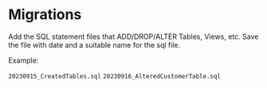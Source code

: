 # Migrations

Add the SQL statement files that ADD/DROP/ALTER Tables, Views, etc.
Save the file with date and a suitable name for the sql file.

Example: 

`20230915_CreatedTables.sql`
`20230916_AlteredCustomerTable.sql`
